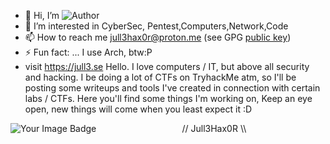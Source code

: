 
- 👋 Hi, I’m ![Author](https://img.shields.io/badge/Author-Jull3Hax0r-blue?style=flat-square&logo=github)
- 👀 I’m interested in CyberSec, Pentest,Computers,Network,Code
- 📫 How to reach me jull3hax0r@proton.me (see GPG <a href="gpg.md">public key</a>)
- ⚡ Fun fact: ... I use Arch, btw:P
- visit https://jull3.se
  Hello.
  I love computers / IT, but above all security and hacking.
  I  be doing a lot of CTFs on TryhackMe atm, so I'll be posting some writeups and tools I've created in connection with certain labs / CTFs.
  Here you'll find some things I'm working on, Keep an eye open, new things will come when you least expect it :D
<img src="https://tryhackme-badges.s3.amazonaws.com/Jull3.png" alt="Your Image Badge" />
⠀⠀⠀⠀⠀⠀⠀⠀⠀⠀⠀⠀⠀// Jull3Hax0R \\⠀⠀

<!---
Jull3Hax0r/Jull3Hax0r is a ✨ special ✨ repository because its `README.md` (this file) appears on your GitHub profile.
You can click the Preview link to take a look at your changes.
--->
